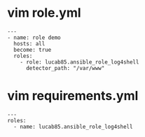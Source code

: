 # vim role.yml
```
---
- name: role demo
  hosts: all
  become: true
  roles: 
    - role: lucab85.ansible_role_log4shell
      detector_path: "/var/www"
```

# vim requirements.yml
```
---
roles:
  - name: lucab85.ansible_role_log4shell
```
